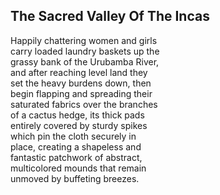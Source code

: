 ## The Sacred Valley Of The Incas 
Happily chattering women and girls <br />
carry loaded laundry baskets up the <br />
grassy bank of the Urubamba River, <br />
and after reaching level land they <br />
set the heavy burdens down, then <br />
begin flapping and spreading their <br />
saturated fabrics over the branches <br />
of a cactus hedge, its thick pads <br />
entirely covered by sturdy spikes <br />
which pin the cloth securely in <br />
place, creating a shapeless and <br />
fantastic patchwork of abstract, <br />
multicolored mounds that remain <br />
unmoved by buffeting breezes.